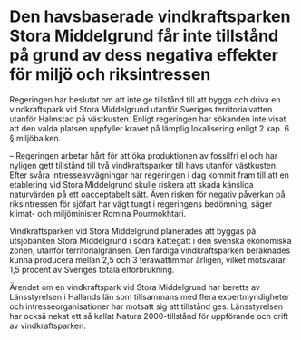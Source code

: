 # Den havsbaserade vindkraftsparken Stora Middelgrund får inte tillstånd på grund av dess negativa effekter för miljö och riksintressen

Regeringen har beslutat om att inte ge tillstånd till att bygga och driva en vindkraftspark vid Stora Middelgrund utanför Sveriges territorialvatten utanför Halmstad på västkusten. Enligt regeringen har sökanden inte visat att den valda platsen uppfyller kravet på lämplig lokalisering enligt 2 kap. 6 § miljöbalken.

– Regeringen arbetar hårt för att öka produktionen av fossilfri el och har nyligen gett tillstånd till två vindkraftsparker till havs utanför västkusten. Efter svåra intresseavvägningar har regeringen i dag kommit fram till att en etablering vid Stora Middelgrund skulle riskera att skada känsliga naturvärden på ett oacceptabelt sätt. Även risken för negativ påverkan på riksintressen för sjöfart har vägt tungt i regeringens bedömning, säger klimat- och miljöminister Romina Pourmokhtari.

Vindkraftsparken vid Stora Middelgrund planerades att byggas på utsjöbanken Stora Middelgrund i södra Kattegatt i den svenska ekonomiska zonen, utanför territorialgränsen. Den färdiga vindkraftsparken beräknades kunna producera mellan 2,5 och 3 terawattimmar årligen, vilket motsvarar 1,5 procent av Sveriges totala elförbrukning.

Ärendet om en vindkraftspark vid Stora Middelgrund har beretts av Länsstyrelsen i Hallands län som tillsammans med flera expertmyndigheter och intresseorganisationer har motsatt sig att tillstånd ges. Länsstyrelsen har också nekat ett så kallat Natura 2000-tillstånd för uppförande och drift av vindkraftsparken.
